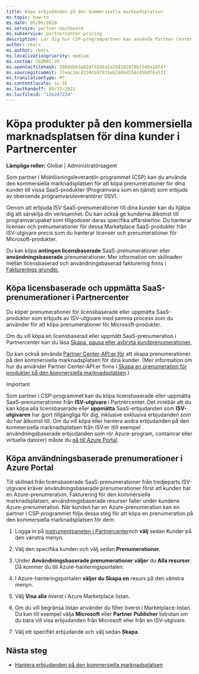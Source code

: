 ```yaml
---
title: Köpa erbjudanden på den kommersiella marknadsplatsen
ms.topic: how-to
ms.date: 05/05/2020
ms.service: partner-dashboard
ms.subservice: partnercenter-pricing
description: Lär dig hur CSP-programpartner kan använda Partner Center Marketplace för att göra kundinköp av SaaS-erbjudanden från oberoende programvaruleverantörer (ISV).
author: rbars
ms.author: rbars
ms.localizationpriority: medium
ms.custom: SEOMAY.20
ms.openlocfilehash: 2984dbb3a02df91d5a2a284182476bf348a24f47
ms.sourcegitcommit: 37eac16c4339cb97831eb2a86d156c45bdf6a531
ms.translationtype: MT
ms.contentlocale: sv-SE
ms.lasthandoff: 09/13/2021
ms.locfileid: "126247224"
---
```

# <a name="purchase-commercial-marketplace-products-for-your-customers-in-partner-center"></a>Köpa produkter på den kommersiella marknadsplatsen för dina kunder i Partnercenter


**Lämpliga roller:** Global | Administratörsagent

Som partner i Molnlösningsleverantör-programmet (CSP) kan du använda den kommersiella marknadsplatsen för att köpa prenumerationer för dina kunder till vissa SaaS-produkter (Programvara som en tjänst) som erbjuds av oberoende programvaruleverantörer (ISV).

Genom att erbjuda ISV SaaS-prenumerationer till dina kunder kan du hjälpa dig att särskilja din verksamhet. Du kan också ge kunderna åtkomst till programvarupaket som tillgodoser deras specifika affärsbehov. Du hanterar licenser och prenumerationer för dessa Marketplace SaaS-produkter från ISV-utgivare precis som du hanterar licenser och prenumerationer för Microsoft-produkter.

Du kan köpa **antingen licensbaserade** SaaS-prenumerationer eller **användningsbaserade** prenumerationer. Mer information om skillnaden mellan licensbaserad och användningsbaserad fakturering finns i [Fakturerings grunder.](billing-basics.md)

## <a name="purchase-license-based-and-metered-saas-subscriptions-in-partner-center"></a>Köpa licensbaserade och uppmätta SaaS-prenumerationer i Partnercenter

Du köper prenumerationer för licensbaserade eller uppmätta SaaS-produkter som erbjuds av ISV-utgivare med samma process som du använder för att köpa prenumerationer för Microsoft-produkter.

Om du vill köpa en licensbaserad eller uppmätt SaaS-prenumeration i Partnercenter kan du läsa [Skapa, pausa eller avbryta kundprenumerationer.](create-a-new-subscription.md#create-a-new-subscription)

Du kan också använda [Partner Center-API:er för](/partner-center/develop/) att skapa prenumerationer på den kommersiella marknadsplatsen för dina kunder. (Mer information om hur du använder Partner Center-API:er finns i [Skapa en prenumeration för produkter på den kommersiella marknadsplatsen](/partner-center/develop/create-subscription-azure-marketplace-products).)

>[!IMPORTANT]
> Som partner i CSP-programmet kan du köpa  licensbaserade eller uppmätta SaaS-prenumerationer från **ISV-utgivare** i Partnercenter. Det innebär att du kan köpa alla licensbaserade eller **uppmätta** SaaS-erbjudanden [](csp-commercial-marketplace-discover.md#learn-about-marketplace-exclusive-offers) som **ISV-utgivaren** har gjort tillgängliga för dig, inklusive exklusiva erbjudanden som du har åtkomst till. Om du vill köpa eller hantera andra erbjudanden på den kommersiella marknadsplatsen från ISV:er (till exempel användningsbaserade erbjudanden som rör Azure-program, containrar eller virtuella datorer) måste du [gå till Azure Portal](https://portal.azure.com/).

## <a name="purchase-usage-based-subscriptions-in-the-azure-portal"></a>Köpa användningsbaserade prenumerationer i Azure Portal

Till skillnad från licensbaserade SaaS-prenumerationer från tredjeparts ISV-utgivare kräver användningsbaserade prenumerationer först att kunden har en Azure-prenumeration. Fakturering för den kommersiella marknadsplatsen, användningsbaserade resurser faller under kundens Azure-prenumeration. När kunden har en Azure-prenumeration kan en partner i CSP-programmet följa dessa steg för att köpa en prenumeration på den kommersiella marknadsplatsen för dem:

1. Logga in på [instrumentpanelen i Partnercenter](https://partner.microsoft.com/dashboard)och **välj** sedan Kunder på den vänstra menyn.

2. Välj den specifika kunden och välj sedan **Prenumerationer.**  

3. Under **Användningsbaserade prenumerationer väljer** du **Alla resurser**. Då kommer du till Azure-hanteringsportalen.

4. I Azure-hanteringsportalen **väljer du Skapa en** resurs på den vänstra menyn.

5. Välj **Visa alla** överst i Azure Marketplace listan.

6. Om du vill begränsa listan använder du filter överst i Marketplace-listan. Du kan till exempel välja **Microsoft** eller **Partner** **Publisher** listrutan om du bara vill visa erbjudanden från Microsoft eller från en ISV-utgivare.

7. Välj ett specifikt erbjudande och välj sedan **Skapa.**

## <a name="next-steps"></a>Nästa steg

- [Hantera erbjudanden på den kommersiella marknadsplatsen](csp-commercial-marketplace-purchase.md)